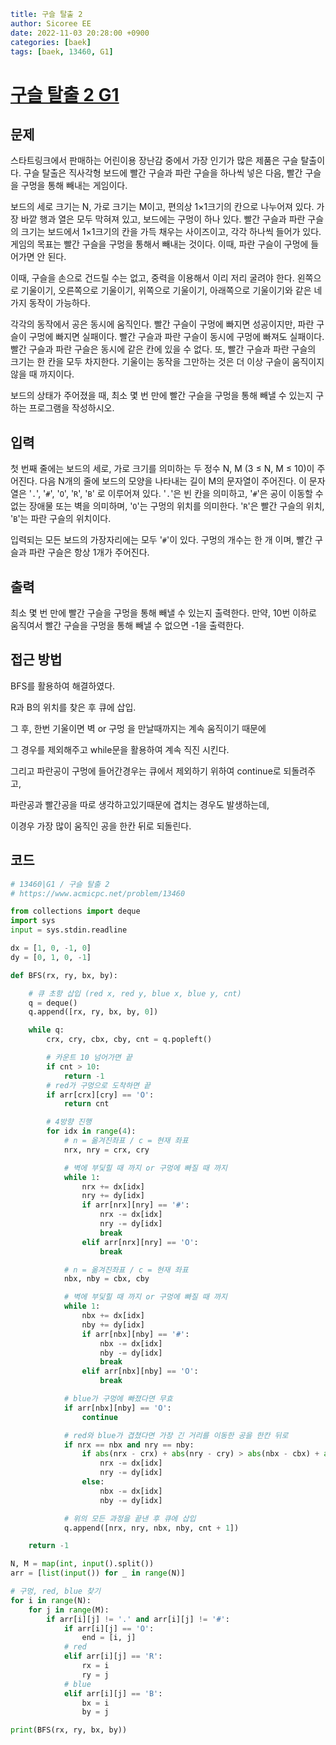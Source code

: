 ```yaml
title: 구슬 탈출 2
author: Sicoree EE
date: 2022-11-03 20:28:00 +0900
categories: [baek]
tags: [baek, 13460, G1]
```

# [구슬 탈출 2 G1](https://www.acmicpc.net/problem/13460)

## 문제

스타트링크에서 판매하는 어린이용 장난감 중에서 가장 인기가 많은 제품은 구슬 탈출이다. 구슬 탈출은 직사각형 보드에 빨간 구슬과 파란 구슬을 하나씩 넣은 다음, 빨간 구슬을 구멍을 통해 빼내는 게임이다.

보드의 세로 크기는 N, 가로 크기는 M이고, 편의상 1×1크기의 칸으로 나누어져 있다. 가장 바깥 행과 열은 모두 막혀져 있고, 보드에는 구멍이 하나 있다. 빨간 구슬과 파란 구슬의 크기는 보드에서 1×1크기의 칸을 가득 채우는 사이즈이고, 각각 하나씩 들어가 있다. 게임의 목표는 빨간 구슬을 구멍을 통해서 빼내는 것이다. 이때, 파란 구슬이 구멍에 들어가면 안 된다.

이때, 구슬을 손으로 건드릴 수는 없고, 중력을 이용해서 이리 저리 굴려야 한다. 왼쪽으로 기울이기, 오른쪽으로 기울이기, 위쪽으로 기울이기, 아래쪽으로 기울이기와 같은 네 가지 동작이 가능하다.

각각의 동작에서 공은 동시에 움직인다. 빨간 구슬이 구멍에 빠지면 성공이지만, 파란 구슬이 구멍에 빠지면 실패이다. 빨간 구슬과 파란 구슬이 동시에 구멍에 빠져도 실패이다. 빨간 구슬과 파란 구슬은 동시에 같은 칸에 있을 수 없다. 또, 빨간 구슬과 파란 구슬의 크기는 한 칸을 모두 차지한다. 기울이는 동작을 그만하는 것은 더 이상 구슬이 움직이지 않을 때 까지이다.

보드의 상태가 주어졌을 때, 최소 몇 번 만에 빨간 구슬을 구멍을 통해 빼낼 수 있는지 구하는 프로그램을 작성하시오.

## 입력

첫 번째 줄에는 보드의 세로, 가로 크기를 의미하는 두 정수 N, M (3 ≤ N, M ≤ 10)이 주어진다. 다음 N개의 줄에 보드의 모양을 나타내는 길이 M의 문자열이 주어진다. 이 문자열은 '`.`', '`#`', '`O`', '`R`', '`B`' 로 이루어져 있다. '`.`'은 빈 칸을 의미하고, '`#`'은 공이 이동할 수 없는 장애물 또는 벽을 의미하며, '`O`'는 구멍의 위치를 의미한다. '`R`'은 빨간 구슬의 위치, '`B`'는 파란 구슬의 위치이다.

입력되는 모든 보드의 가장자리에는 모두 '`#`'이 있다. 구멍의 개수는 한 개 이며, 빨간 구슬과 파란 구슬은 항상 1개가 주어진다.

## 출력

최소 몇 번 만에 빨간 구슬을 구멍을 통해 빼낼 수 있는지 출력한다. 만약, 10번 이하로 움직여서 빨간 구슬을 구멍을 통해 빼낼 수 없으면 -1을 출력한다.

## 접근 방법

BFS를 활용하여 해결하였다.

R과 B의 위치를 찾은 후 큐에 삽입.

그 후, 한번 기울이면 벽 or 구멍 을 만날때까지는 계속 움직이기 때문에

그 경우를 제외해주고 while문을 활용하여 계속 직진 시킨다.

그리고 파란공이 구멍에 들어간경우는 큐에서 제외하기 위하여 continue로 되돌려주고,

파란공과 빨간공을 따로 생각하고있기때문에 겹치는 경우도 발생하는데,

이경우 가장 많이 움직인 공을 한칸 뒤로 되돌린다.

## 코드

```python
# 13460|G1 / 구슬 탈출 2
# https://www.acmicpc.net/problem/13460

from collections import deque
import sys
input = sys.stdin.readline

dx = [1, 0, -1, 0]
dy = [0, 1, 0, -1]

def BFS(rx, ry, bx, by):

    # 큐 초항 삽입 (red x, red y, blue x, blue y, cnt)
    q = deque()
    q.append([rx, ry, bx, by, 0])

    while q:
        crx, cry, cbx, cby, cnt = q.popleft()

        # 카운트 10 넘어가면 끝
        if cnt > 10:
            return -1
        # red가 구멍으로 도착하면 끝
        if arr[crx][cry] == 'O':
            return cnt

        # 4방향 진행
        for idx in range(4):
            # n = 옮겨진좌표 / c = 현재 좌표
            nrx, nry = crx, cry

            # 벽에 부딫힐 때 까지 or 구멍에 빠질 때 까지
            while 1:
                nrx += dx[idx]
                nry += dy[idx]
                if arr[nrx][nry] == '#':
                    nrx -= dx[idx]
                    nry -= dy[idx]
                    break
                elif arr[nrx][nry] == 'O':
                    break

            # n = 옮겨진좌표 / c = 현재 좌표
            nbx, nby = cbx, cby

            # 벽에 부딫힐 때 까지 or 구멍에 빠질 때 까지
            while 1:
                nbx += dx[idx]
                nby += dy[idx]
                if arr[nbx][nby] == '#':
                    nbx -= dx[idx]
                    nby -= dy[idx]
                    break
                elif arr[nbx][nby] == 'O':
                    break     

            # blue가 구멍에 빠졌다면 무효
            if arr[nbx][nby] == 'O':
                continue

            # red와 blue가 겹쳤다면 가장 긴 거리를 이동한 공을 한칸 뒤로
            if nrx == nbx and nry == nby:
                if abs(nrx - crx) + abs(nry - cry) > abs(nbx - cbx) + abs(nby - cby):
                    nrx -= dx[idx]
                    nry -= dy[idx]
                else:
                    nbx -= dx[idx]
                    nby -= dy[idx]

            # 위의 모든 과정을 끝낸 후 큐에 삽입
            q.append([nrx, nry, nbx, nby, cnt + 1])

    return -1

N, M = map(int, input().split())
arr = [list(input()) for _ in range(N)]

# 구멍, red, blue 찾기
for i in range(N):
    for j in range(M):
        if arr[i][j] != '.' and arr[i][j] != '#':
            if arr[i][j] == 'O':
                end = [i, j]
            # red
            elif arr[i][j] == 'R':
                rx = i
                ry = j
            # blue
            elif arr[i][j] == 'B':
                bx = i
                by = j

print(BFS(rx, ry, bx, by))
```
